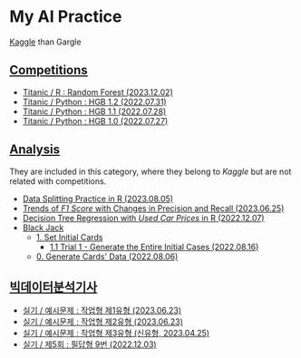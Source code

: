# My AI Practice

[Kaggle](https://www.kaggle.com/kangrokkim) than Gargle


## [Competitions](/Kaggle/Competitions)

- [Titanic / R : Random Forest (2023.12.02)](/Kaggle/Competitions/Titanic/README.md#titanic--r--random-forest-20231202)
- [Titanic / Python : HGB 1.2 (2022.07.31)](/Kaggle/Competitions/Titanic/README.md#titanic--python--hgb-12-20220731)
- [Titanic / Python : HGB 1.1 (2022.07.28)](/Kaggle/Competitions/Titanic/README.md#titanic--python--hgb-11-20220728)
- [Titanic / Python : HGB 1.0 (2022.07.27)](/Kaggle/Competitions/Titanic/README.md#titanic--python--hgb-10-20220727)


## [Analysis](/Kaggle/Analysis/)

  They are included in this category, where they belong to *Kaggle* but are not related with competitions.

  - [Data Splitting Practice in R (2023.08.05)](./Kaggle/Analysis/DataSplitting/)
  - [Trends of *F1 Score* with Changes in Precision and Recall (2023.06.25)](./Kaggle/Analysis/F1Score/)
  - [Decision Tree Regression with *Used Car Prices* in R (2022.12.07)](./Kaggle/Analysis/CarPrice/)
  - [Black Jack](./Kaggle/Analysis/BlackJack/)
    - [1. Set Initial Cards](./Kaggle/Analysis/BlackJack/README.md#1-set-initial-cards)
      - [1.1 Trial 1 - Generate the Entire Initial Cases (2022.08.16)](./Kaggle/Analysis/BlackJack/README.md#11-trial-1---generate-the-entire-initial-cases-20220816)
    - [0. Generate Cards' Data (2022.08.06)](./Kaggle/Analysis/BlackJack/README.md#0-generate-cards-data-20220806)


## [빅데이터분석기사](/BAE/)

  - [실기 / 예시문제 : 작업형 제1유형 (2023.06.23)](./BAE/README.md#실기--예시문제--작업형-제1유형-20230623)
  - [실기 / 예시문제 : 작업형 제2유형 (2023.06.23)](./BAE/README.md#실기--예시문제--작업형-제2유형-20230623)
  - [실기 / 예시문제 : 작업형 제3유형 (신유형, 2023.04.25)](./BAE/README.md#실기--예시문제--작업형-제3유형-신유형-20230425)
  - [실기 / 제5회 : 필답형 9번 (2022.12.03)](./BAE/README.md#실기--제5회--필답형-9번-20221203)